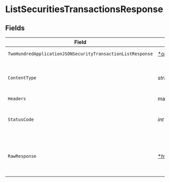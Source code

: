 # ListSecuritiesTransactionsResponse


## Fields

| Field                                                                                                                                                         | Type                                                                                                                                                          | Required                                                                                                                                                      | Description                                                                                                                                                   |
| ------------------------------------------------------------------------------------------------------------------------------------------------------------- | ------------------------------------------------------------------------------------------------------------------------------------------------------------- | ------------------------------------------------------------------------------------------------------------------------------------------------------------- | ------------------------------------------------------------------------------------------------------------------------------------------------------------- |
| `TwoHundredApplicationJSONSecurityTransactionListResponse`                                                                                                    | [*operations.ListSecuritiesTransactionsSecurityTransactionListResponse](../../models/operations/listsecuritiestransactionssecuritytransactionlistresponse.md) | :heavy_minus_sign:                                                                                                                                            | Securities Transactions                                                                                                                                       |
| `ContentType`                                                                                                                                                 | *string*                                                                                                                                                      | :heavy_check_mark:                                                                                                                                            | HTTP response content type for this operation                                                                                                                 |
| `Headers`                                                                                                                                                     | map[string][]*string*                                                                                                                                         | :heavy_minus_sign:                                                                                                                                            | N/A                                                                                                                                                           |
| `StatusCode`                                                                                                                                                  | *int*                                                                                                                                                         | :heavy_check_mark:                                                                                                                                            | HTTP response status code for this operation                                                                                                                  |
| `RawResponse`                                                                                                                                                 | [*http.Response](https://pkg.go.dev/net/http#Response)                                                                                                        | :heavy_minus_sign:                                                                                                                                            | Raw HTTP response; suitable for custom response parsing                                                                                                       |
